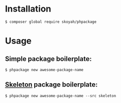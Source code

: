 # Installation
```shell
$ composer global require skoyah/phpackage
```

# Usage
## Simple package boilerplate:
```shell
$ phpackage new awesome-package-name
```

## [Skeleton](https://github.com/thephpleague/skeleton) package boilerplate:
```shell
$ phpackage new awesome-package-name --src skeleton
```



